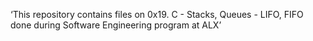 ‘This repository contains files on 0x19. C - Stacks, Queues - LIFO, FIFO done during Software Engineering program at ALX’
